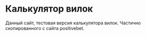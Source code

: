 # Калькулятор вилок
Данный сайт, тестовая версия калькулятора вилок. Частично скопированного с сайта positivebet.
